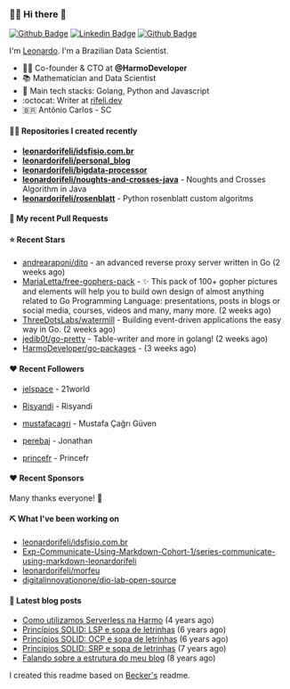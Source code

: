 ### 👨‍💻 Hi there 👋

[![Github Badge](https://img.shields.io/badge/-Github-red?style=flat-square&logo=Github&logoColor=white&link=https://github.com/leonardorifeli)](https://github.com/leonardorifeli)
[![Linkedin Badge](https://img.shields.io/badge/-LinkedIn-red?style=flat-square&logo=Linkedin&logoColor=white&link=https://www.linkedin.com/in/leonardorifeli/)](https://www.linkedin.com/in/leonardorifeli/)
[![Github Badge](https://komarev.com/ghpvc/?username=leonardorifeli&label=Profile%20views&color=red&style=flat)](https://github.com/leonardorifeli)

I'm [Leonardo](https://rifeli.dev). I'm a Brazilian Data Scientist.

- :office_worker: Co-founder & CTO at **@HarmoDeveloper**
- 📚 Mathematician and Data Scientist
- 💙 Main tech stacks: Golang, Python and Javascript
- :octocat: Writer at [rifeli.dev](https://rifeli.dev)
- 🇧🇷 Antônio Carlos - SC

#### 👨‍💻 Repositories I created recently
- **[leonardorifeli/idsfisio.com.br](https://github.com/leonardorifeli/idsfisio.com.br)**
- **[leonardorifeli/personal_blog](https://github.com/leonardorifeli/personal_blog)**
- **[leonardorifeli/bigdata-processor](https://github.com/leonardorifeli/bigdata-processor)**
- **[leonardorifeli/noughts-and-crosses-java](https://github.com/leonardorifeli/noughts-and-crosses-java)** - Noughts and Crosses Algorithm in Java
- **[leonardorifeli/rosenblatt](https://github.com/leonardorifeli/rosenblatt)** - Python rosenblatt custom algoritms

#### 🔨 My recent Pull Requests



#### ⭐ Recent Stars


- [andrearaponi/dito](https://github.com/andrearaponi/dito) - an advanced reverse proxy server written in Go  (2 weeks ago)
- [MariaLetta/free-gophers-pack](https://github.com/MariaLetta/free-gophers-pack) - ✨ This pack of 100&#43; gopher pictures and elements will help you to build own design of almost anything related to Go Programming Language: presentations, posts in blogs or social media, courses, videos and many, many more. (2 weeks ago)
- [ThreeDotsLabs/watermill](https://github.com/ThreeDotsLabs/watermill) - Building event-driven applications the easy way in Go. (2 weeks ago)
- [jedib0t/go-pretty](https://github.com/jedib0t/go-pretty) - Table-writer and more in golang! (2 weeks ago)
- [HarmoDeveloper/go-packages](https://github.com/HarmoDeveloper/go-packages) -  (3 weeks ago)

#### ❤️ Recent Followers


- [jelspace](https://github.com/jelspace) - 21world

- [Risyandi](https://github.com/Risyandi) - Risyandi

- [mustafacagri](https://github.com/mustafacagri) - Mustafa Çağrı Güven

- [perebaj](https://github.com/perebaj) - Jonathan 

- [princefr](https://github.com/princefr) - Princefr


#### ❤️ Recent Sponsors



Many thanks everyone! 🙏

#### ⛏️ What I've been working on

- [leonardorifeli/idsfisio.com.br](https://github.com/leonardorifeli/idsfisio.com.br)
- [Exp-Communicate-Using-Markdown-Cohort-1/series-communicate-using-markdown-leonardorifeli](https://github.com/Exp-Communicate-Using-Markdown-Cohort-1/series-communicate-using-markdown-leonardorifeli)
- [leonardorifeli/morfeu](https://github.com/leonardorifeli/morfeu)
- [digitalinnovationone/dio-lab-open-source](https://github.com/digitalinnovationone/dio-lab-open-source)

#### 📄 Latest blog posts
- [Como utilizamos Serverless na Harmo](https://rifeli.dev/blog/2020-10-08-como-utilizamos-serverless-na-harmo/) (4 years ago)
- [Princípios SOLID: LSP e sopa de letrinhas](https://rifeli.dev/blog/2017-12-30-principios-solid-lsp-e-sopa-de-letrinhas/) (6 years ago)
- [Princípios SOLID: OCP e sopa de letrinhas](https://rifeli.dev/blog/2017-12-06-principios-solid-ocp-e-sopa-de-letrinhas/) (6 years ago)
- [Princípios SOLID: SRP e sopa de letrinhas](https://rifeli.dev/blog/2017-03-25-principios-solid-srp-e-sopa-de-letrinhas/) (7 years ago)
- [Falando sobre a estrutura do meu blog](https://rifeli.dev/blog/2016-11-11-falando-sobre-a-estrutura-do-meu-blog/) (8 years ago)

I created this readme based on [Becker's](https://github.com/caarlos0) readme.
